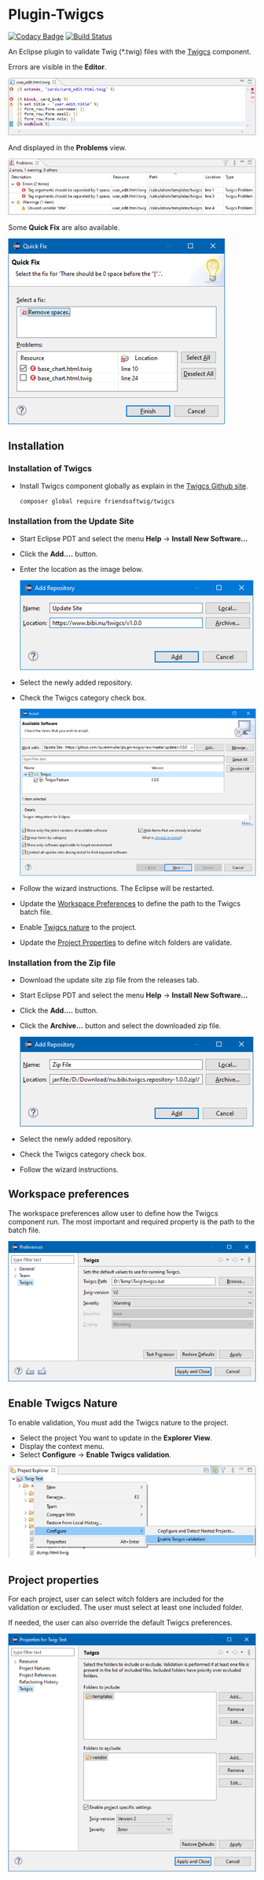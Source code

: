 # Plugin-Twigcs
[![Codacy Badge](https://api.codacy.com/project/badge/Grade/5ec47fa9084c4f3b803ef35c6b770ecd)](https://app.codacy.com/manual/laurentmuller/plugin-twigcs?utm_source=github.com&utm_medium=referral&utm_content=laurentmuller/plugin-twigcs&utm_campaign=Badge_Grade_Dashboard) [![Build Status](https://travis-ci.org/laurentmuller/plugin-twigcs.svg?branch=master)](https://travis-ci.org/laurentmuller/plugin-twigcs)

An Eclipse plugin to validate Twig (*.twig) files with the [Twigcs](https://github.com/friendsoftwig/twigcs) component.

Errors are visible in the **Editor**.

![Editor](docs/images/editor.png)

And displayed in the **Problems** view.

![Problems View](docs/images/problems.png)

Some **Quick Fix** are also available.

![Quick Fix](docs/images/quickfix.png)

## Installation

### Installation of Twigcs

- Install Twigcs component globally as explain in the [Twigcs Github site](https://github.com/friendsoftwig/twigcs).

    ```bash
    composer global require friendsoftwig/twigcs
    ```

### Installation from the Update Site

- Start Eclipse PDT and select the menu **Help** -> **Install New Software...**

- Click the **Add....** button.

- Enter the location as the image below.

    ![Add Site Repository](docs/images/add_repository_site.png)

- Select the newly added repository.

- Check the Twigcs category check box.

    ![Install](docs/images/update.png)

- Follow the wizard instructions. The Eclipse will be restarted.

- Update the [Workspace Preferences](#workspace-preferences) to define the path to the Twigcs batch file.

- Enable [Twigcs nature](#enable-twigcs-nature)  to the project.

- Update the [Project Properties](#project-properties) to define witch folders are validate.

### Installation from the Zip file

- Download the update site zip file from the releases tab.

- Start Eclipse PDT and select the menu **Help** -> **Install New Software...**

- Click the **Add....** button.

- Click the **Archive...** button and select the downloaded zip file.

    ![Add Zip Repository](docs/images/add_repository_zip.png)

- Select the newly added repository.

- Check the Twigcs category check box.

- Follow the wizard instructions.

## Workspace preferences

The workspace preferences allow user to define how the Twigcs component run. The most important and required property is the path to the batch file.

![Workspace Preferences](docs/images/preferences.png)

## Enable Twigcs Nature

To enable validation, You must add the Twigcs nature to the project.

  - Select the project You want to update in the **Explorer View**.
  - Display the context menu.
  - Select **Configure** -> **Enable Twigcs validation**.

![Enable Twigcs](docs/images/enable_twigcs.png)

## Project properties

For each project, user can select witch folders are included for the validation or excluded. The user must select at least one included folder.

If needed, the user can also override the default Twigcs preferences.

![Project Properties](docs/images/properties.png)
